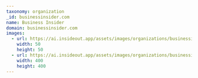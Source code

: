 ```yaml
---
taxonomy: organization
_id: businessinsider.com
name: Business Insider
domain: businessinsider.com
images:
  - url: https://ai.insideout.app/assets/images/organizations/businessinsider.com-50x50.jpg
    width: 50
    height: 50
  - url: https://ai.insideout.app/assets/images/organizations/businessinsider.com-400x400.jpg
    width: 400
    height: 400
---
```


